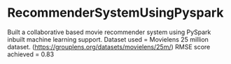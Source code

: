 # RecommenderSystemUsingPyspark

Built a collaborative based movie recommender system using PySpark inbuilt machine learning support. 
Dataset used = Movielens 25 million dataset. (https://grouplens.org/datasets/movielens/25m/)
RMSE score achieved = 0.83
